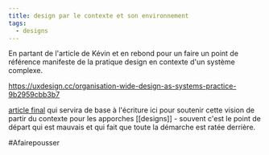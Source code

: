 ```yaml
---
title: design par le contexte et son environnement
tags:
  - designs
---
```


En partant de l'article de Kévin et en rebond pour un faire un point de référence manifeste de la pratique design en contexte d'un système complexe.

https://uxdesign.cc/organisation-wide-design-as-systems-practice-9b2959cbb3b7

[article final](https://uxdesign.cc/organisation-wide-design-as-systems-practice-9b2959cbb3b7) qui servira de base à l'écriture ici pour soutenir cette vision de partir du contexte pour les apporches [[designs]] - souvent c'est le point de départ qui est mauvais et qui fait que toute la démarche est ratée derrière.

#Afairepousser 